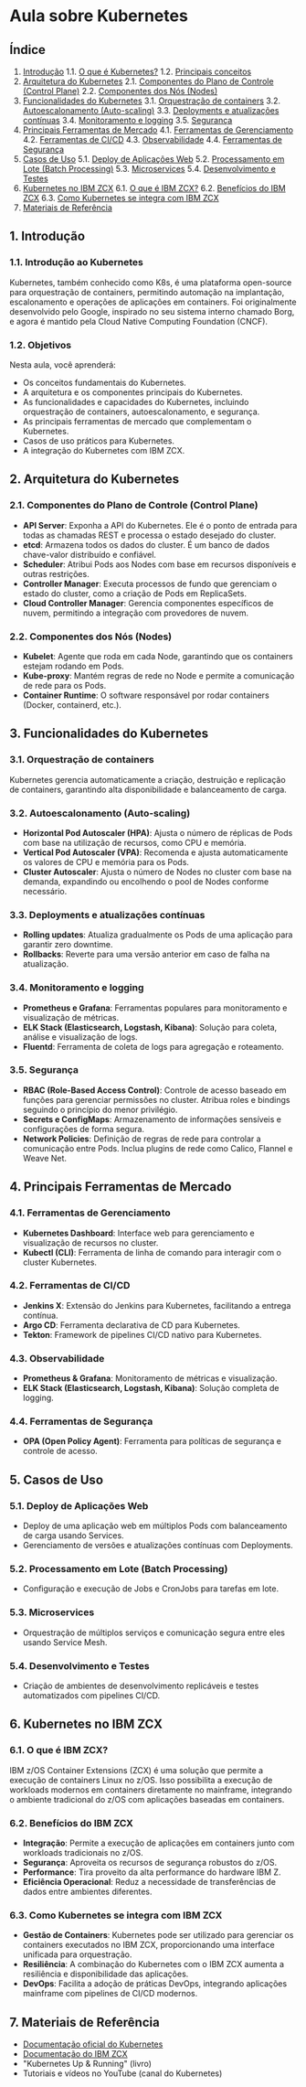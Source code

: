 # Aula sobre Kubernetes

## Índice
1. [Introdução](#1-introdução)
   1.1. [O que é Kubernetes?](#11-o-que-é-kubernetes)
   1.2. [Principais conceitos](#12-principais-conceitos)
2. [Arquitetura do Kubernetes](#2-arquitetura-do-kubernetes)
   2.1. [Componentes do Plano de Controle (Control Plane)](#21-componentes-do-plano-de-controle-control-plane)
   2.2. [Componentes dos Nós (Nodes)](#22-componentes-dos-nós-nodes)
3. [Funcionalidades do Kubernetes](#3-funcionalidades-do-kubernetes)
   3.1. [Orquestração de containers](#31-orquestração-de-containers)
   3.2. [Autoescalonamento (Auto-scaling)](#32-autoescalonamento-auto-scaling)
   3.3. [Deployments e atualizações contínuas](#33-deployments-e-atualizações-contínuas)
   3.4. [Monitoramento e logging](#34-monitoramento-e-logging)
   3.5. [Segurança](#35-segurança)
4. [Principais Ferramentas de Mercado](#4-principais-ferramentas-de-mercado)
   4.1. [Ferramentas de Gerenciamento](#41-ferramentas-de-gerenciamento)
   4.2. [Ferramentas de CI/CD](#42-ferramentas-de-cicd)
   4.3. [Observabilidade](#43-observabilidade)
   4.4. [Ferramentas de Segurança](#44-ferramentas-de-segurança)
5. [Casos de Uso](#5-casos-de-uso)
   5.1. [Deploy de Aplicações Web](#51-deploy-de-aplicações-web)
   5.2. [Processamento em Lote (Batch Processing)](#52-processamento-em-lote-batch-processing)
   5.3. [Microservices](#53-microservices)
   5.4. [Desenvolvimento e Testes](#54-desenvolvimento-e-testes)
6. [Kubernetes no IBM ZCX](#6-kubernetes-no-ibm-zcx)
   6.1. [O que é IBM ZCX?](#61-o-que-é-ibm-zcx)
   6.2. [Benefícios do IBM ZCX](#62-benefícios-do-ibm-zcx)
   6.3. [Como Kubernetes se integra com IBM ZCX](#63-como-kubernetes-se-integra-com-ibm-zcx)
7. [Materiais de Referência](#7-materiais-de-referência)

## 1. Introdução

### 1.1. Introdução ao Kubernetes
Kubernetes, também conhecido como K8s, é uma plataforma open-source para orquestração de containers, permitindo automação na implantação, escalonamento e operações de aplicações em containers. Foi originalmente desenvolvido pelo Google, inspirado no seu sistema interno chamado Borg, e agora é mantido pela Cloud Native Computing Foundation (CNCF).

### 1.2. Objetivos
Nesta aula, você aprenderá:
- Os conceitos fundamentais do Kubernetes.
- A arquitetura e os componentes principais do Kubernetes.
- As funcionalidades e capacidades do Kubernetes, incluindo orquestração de containers, autoescalonamento, e segurança.
- As principais ferramentas de mercado que complementam o Kubernetes.
- Casos de uso práticos para Kubernetes.
- A integração do Kubernetes com IBM ZCX.

## 2. Arquitetura do Kubernetes

### 2.1. Componentes do Plano de Controle (Control Plane)
- **API Server**: Exponha a API do Kubernetes. Ele é o ponto de entrada para todas as chamadas REST e processa o estado desejado do cluster.
- **etcd**: Armazena todos os dados do cluster. É um banco de dados chave-valor distribuído e confiável.
- **Scheduler**: Atribui Pods aos Nodes com base em recursos disponíveis e outras restrições.
- **Controller Manager**: Executa processos de fundo que gerenciam o estado do cluster, como a criação de Pods em ReplicaSets.
- **Cloud Controller Manager**: Gerencia componentes específicos de nuvem, permitindo a integração com provedores de nuvem.

### 2.2. Componentes dos Nós (Nodes)
- **Kubelet**: Agente que roda em cada Node, garantindo que os containers estejam rodando em Pods.
- **Kube-proxy**: Mantém regras de rede no Node e permite a comunicação de rede para os Pods.
- **Container Runtime**: O software responsável por rodar containers (Docker, containerd, etc.).

## 3. Funcionalidades do Kubernetes

### 3.1. Orquestração de containers
Kubernetes gerencia automaticamente a criação, destruição e replicação de containers, garantindo alta disponibilidade e balanceamento de carga.

### 3.2. Autoescalonamento (Auto-scaling)
- **Horizontal Pod Autoscaler (HPA)**: Ajusta o número de réplicas de Pods com base na utilização de recursos, como CPU e memória.
- **Vertical Pod Autoscaler (VPA)**: Recomenda e ajusta automaticamente os valores de CPU e memória para os Pods.
- **Cluster Autoscaler**: Ajusta o número de Nodes no cluster com base na demanda, expandindo ou encolhendo o pool de Nodes conforme necessário.

### 3.3. Deployments e atualizações contínuas
- **Rolling updates**: Atualiza gradualmente os Pods de uma aplicação para garantir zero downtime.
- **Rollbacks**: Reverte para uma versão anterior em caso de falha na atualização.

### 3.4. Monitoramento e logging
- **Prometheus e Grafana**: Ferramentas populares para monitoramento e visualização de métricas.
- **ELK Stack (Elasticsearch, Logstash, Kibana)**: Solução para coleta, análise e visualização de logs.
- **Fluentd**: Ferramenta de coleta de logs para agregação e roteamento.

### 3.5. Segurança
- **RBAC (Role-Based Access Control)**: Controle de acesso baseado em funções para gerenciar permissões no cluster. Atribua roles e bindings seguindo o princípio do menor privilégio.
- **Secrets e ConfigMaps**: Armazenamento de informações sensíveis e configurações de forma segura.
- **Network Policies**: Definição de regras de rede para controlar a comunicação entre Pods. Inclua plugins de rede como Calico, Flannel e Weave Net.

## 4. Principais Ferramentas de Mercado

### 4.1. Ferramentas de Gerenciamento
- **Kubernetes Dashboard**: Interface web para gerenciamento e visualização de recursos no cluster.
- **Kubectl (CLI)**: Ferramenta de linha de comando para interagir com o cluster Kubernetes.

### 4.2. Ferramentas de CI/CD
- **Jenkins X**: Extensão do Jenkins para Kubernetes, facilitando a entrega contínua.
- **Argo CD**: Ferramenta declarativa de CD para Kubernetes.
- **Tekton**: Framework de pipelines CI/CD nativo para Kubernetes.

### 4.3. Observabilidade
- **Prometheus & Grafana**: Monitoramento de métricas e visualização.
- **ELK Stack (Elasticsearch, Logstash, Kibana)**: Solução completa de logging.

### 4.4. Ferramentas de Segurança
- **OPA (Open Policy Agent)**: Ferramenta para políticas de segurança e controle de acesso.

## 5. Casos de Uso

### 5.1. Deploy de Aplicações Web
- Deploy de uma aplicação web em múltiplos Pods com balanceamento de carga usando Services.
- Gerenciamento de versões e atualizações contínuas com Deployments.

### 5.2. Processamento em Lote (Batch Processing)
- Configuração e execução de Jobs e CronJobs para tarefas em lote.

### 5.3. Microservices
- Orquestração de múltiplos serviços e comunicação segura entre eles usando Service Mesh.

### 5.4. Desenvolvimento e Testes
- Criação de ambientes de desenvolvimento replicáveis e testes automatizados com pipelines CI/CD.

## 6. Kubernetes no IBM ZCX

### 6.1. O que é IBM ZCX?
IBM z/OS Container Extensions (ZCX) é uma solução que permite a execução de containers Linux no z/OS. Isso possibilita a execução de workloads modernos em containers diretamente no mainframe, integrando o ambiente tradicional do z/OS com aplicações baseadas em containers.

### 6.2. Benefícios do IBM ZCX
- **Integração**: Permite a execução de aplicações em containers junto com workloads tradicionais no z/OS.
- **Segurança**: Aproveita os recursos de segurança robustos do z/OS.
- **Performance**: Tira proveito da alta performance do hardware IBM Z.
- **Eficiência Operacional**: Reduz a necessidade de transferências de dados entre ambientes diferentes.

### 6.3. Como Kubernetes se integra com IBM ZCX
- **Gestão de Containers**: Kubernetes pode ser utilizado para gerenciar os containers executados no IBM ZCX, proporcionando uma interface unificada para orquestração.
- **Resiliência**: A combinação do Kubernetes com o IBM ZCX aumenta a resiliência e disponibilidade das aplicações.
- **DevOps**: Facilita a adoção de práticas DevOps, integrando aplicações mainframe com pipelines de CI/CD modernos.

## 7. Materiais de Referência
- [Documentação oficial do Kubernetes](https://kubernetes.io/docs/)
- [Documentação do IBM ZCX](https://www.ibm.com/docs/en/zos-container-extensions)
- "Kubernetes Up & Running" (livro)
- Tutoriais e vídeos no YouTube (canal do Kubernetes)
